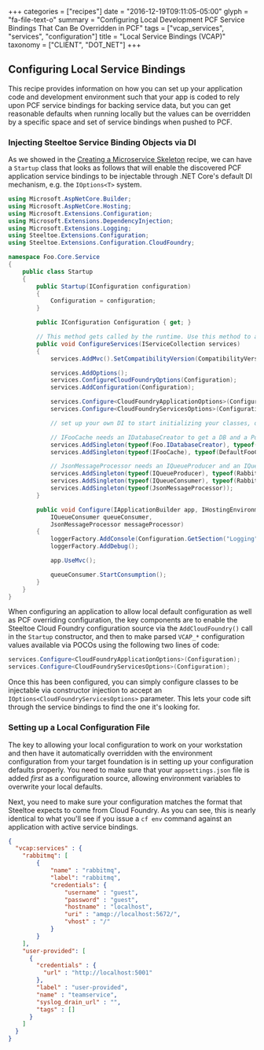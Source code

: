+++
categories = ["recipes"]
date = "2016-12-19T09:11:05-05:00"
glyph = "fa-file-text-o"
summary = "Configuring Local Development PCF Service Bindings That Can Be Overridden in PCF"
tags = ["vcap_services", "services", "configuration"]
title = "Local Service Bindings (VCAP)"
taxonomy = ["CLIENT", "DOT_NET"]
+++

## Configuring Local Service Bindings

This recipe provides information on how you can set up your application code and development environment such that your app is coded to rely upon PCF service bindings for backing service data, but you can get reasonable defaults when running locally but the values can be overridden by a specific space and set of service bindings when pushed to PCF.

### Injecting Steeltoe Service Binding Objects via DI

As we showed in the [Creating a Microservice Skeleton](../creating_microservice_skeleton) recipe, we can have a `Startup` class that looks as follows that will enable the discovered PCF application service bindings to be injectable through .NET Core's default DI mechanism, e.g. the `IOptions<T>` system.

```c#
using Microsoft.AspNetCore.Builder;
using Microsoft.AspNetCore.Hosting;
using Microsoft.Extensions.Configuration;
using Microsoft.Extensions.DependencyInjection;
using Microsoft.Extensions.Logging;
using Steeltoe.Extensions.Configuration;
using Steeltoe.Extensions.Configuration.CloudFoundry;

namespace Foo.Core.Service
{
    public class Startup
    {
        public Startup(IConfiguration configuration)
        {
            Configuration = configuration;
        }

        public IConfiguration Configuration { get; }

        // This method gets called by the runtime. Use this method to add services to the container.
        public void ConfigureServices(IServiceCollection services)
        {
            services.AddMvc().SetCompatibilityVersion(CompatibilityVersion.Version_2_2);

            services.AddOptions();
            services.ConfigureCloudFoundryOptions(Configuration);
            services.AddConfiguration(Configuration);

            services.Configure<CloudFoundryApplicationOptions>(Configuration);
            services.Configure<CloudFoundryServicesOptions>(Configuration);            

            // set up your own DI to start initializing your classes, data sources, etc.          

            // IFooCache needs an IDatabaseCreator to get a DB and a PdbCacheDictionary
            services.AddSingleton(typeof(Foo.IDatabaseCreator), typeof(Foo.DatabaseCreator));
            services.AddSingleton(typeof(IFooCache), typeof(DefaultFooCache));

            // JsonMessageProcessor needs an IQueueProducer and an IQueueConsumer and an IFooCache
            services.AddSingleton(typeof(IQueueProducer), typeof(RabbitMQQueueProducer));
            services.AddSingleton(typeof(IQueueConsumer), typeof(RabbitMQQueueConsumer));            
            services.AddSingleton(typeof(JsonMessageProcessor));
        }

        public void Configure(IApplicationBuilder app, IHostingEnvironment env, ILoggerFactory loggerFactory,
            IQueueConsumer queueConsumer,
            JsonMessageProcessor messageProcessor)
        {
            loggerFactory.AddConsole(Configuration.GetSection("Logging"));
            loggerFactory.AddDebug();

            app.UseMvc();                  

            queueConsumer.StartConsumption();            
        }               
    }
}
```

When configuring an application to allow local default configuration as well as PCF overriding configuration, the key components are to enable the Steeltoe Cloud Foundry configuration source via the `AddCloudFoundry()` call in the `Startup` constructor, and then to make parsed `VCAP_*` configuration values available via POCOs using the following two lines of code:

```c#
services.Configure<CloudFoundryApplicationOptions>(Configuration);
services.Configure<CloudFoundryServicesOptions>(Configuration);       
```

Once this has been configured, you can simply configure classes to be injectable via constructor injection to accept an `IOptions<CloudFoundryServicesOptions>` parameter. This lets your code sift through the service bindings to find the one it's looking for.

### Setting up a Local Configuration File

The key to allowing your local configuration to work on your workstation and then have it automatically overridden with the environment configuration from your target foundation is in setting up your configuration defaults properly. You need to make sure that your `appsettings.json` file is added _first_ as a configuration source, allowing environment variables to overwrite your local defaults.

Next, you need to make sure your configuration matches the format that Steeltoe expects to come from Cloud Foundry. As you can see, this is nearly identical to what you'll see if you issue a `cf env` command against an application with active service bindings.

```json
{  
  "vcap:services" : {
    "rabbitmq": [
        {
            "name" : "rabbitmq",
            "label": "rabbitmq",
            "credentials": {
                "username" : "guest",
                "password" : "guest",
                "hostname" : "localhost",
                "uri" : "amqp://localhost:5672/",
                "vhost" : "/"
            }
        }
    ],
    "user-provided": [
      {
        "credentials" : {
          "url" : "http://localhost:5001"
        },
        "label" : "user-provided",
        "name" : "teamservice",
        "syslog_drain_url" : "",
        "tags" : []
      }
    ]
  }
}
```